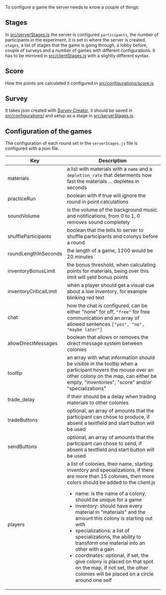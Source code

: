 To configure a game the server needs to know a couple of things:

## Stages
In [src/serverStages.js](./src/serverStages.js) the server is configured
`participants`, the number of participants in the experiment, it is set in where the server is created.
`stages`, a list of stages that the game is going through, a lobby before, couple of surveys and a number of games with different configurations. It has to be mirrored in [src/clientStages.js](./src/clientStages.js) with a slightly different syntax.

## Score
How the points are calculated it configured in [src/configurations/score.js](./src/configurations/score.js)

## Survey
It takes json created with [Survey Creator](https://surveyjs.io/create-survey), it should be saved in [src/configurations/](./src/configurations/) and setup as a stage in [src/serverStages.js](./src/serverStages.js).

## Configuration of the games
The configuration of each round set in the `serverStages.js` file is configured with a json file.

| Key | Description |
| --- | --- |
| materials | a list with materials with a `name` and a `depletion_rate` that determents how fast the materials ... depletes in seconds |
| practiceRun | boolean with if true will ignore the round in point calculations |
| soundVolume | is the volume of the background music and notifications, from 0 to 1, 0 removes sound completely |
| shuffleParticipants | boolean that the tells to server to shuffle participants and colonys before a round |
| roundLengthInSeconds | the length of a game, 1200 would be 20 minutes |
| inventoryBonusLimit | the bonus threshold, when calculating points for materials, being over this limit will yeld bonus points |
| inventoryCriticalLimit | when a player should get a visual cue about a low inventory, for example blinking red text |
| chat | how the chat is configured, can be either "none" for off, `"free"` for free communication and an array of allowed sentences `["yes", "no", "maybe later"]` |
| allowDirectMessages | boolean that allows or removes the direct message system between colonies |
| tooltip | an array with what information should be visible in the tooltip when a participant hovers the mouse over an other colony on the map, can either be empty, "inventories", "score" and/or "specializations" |
| trade_delay | if their should be a delay when trading materials to other colonies |
| tradeButtons | optional, an array of amounts that the participant can chose to produce, if absent a textfield and start button will be used |
| sendButtons | optional, an array of amounts that the participant can chose to send, if absent a textfield and start button will be used |
| players | a list of colonies, their name, starting inventory and specializations, if there are more than 15 colonies, then more colors should be added to the client.js <ul><li> name: is the name of a colony, should be unique for a game</li><li> inventory: should have every material in "materials" and the amount this colony is starting out with </li><li> specializations: a list of specializations, the ability to transform one material into an other with a gain </li><li> coordinates: optional, if set, the give colony is placed on that spot on the map, if not set, the other colonies will be placed on a circle around one self</li></ul> |
